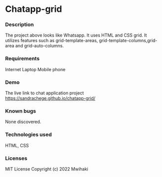 # Chatapp-grid

### Description
The project above looks like Whatsapp. It uses HTML and CSS grid. It utilizes features such as grid-template-areas, grid-template-columns,grid-area and grid-auto-columns.

### Requirements
Internet
Laptop
Mobile phone

### Demo
The live link to chat application project https://sandrachege.github.io/chatapp-grid/

### Known bugs
None discovered.

### Technologies used
HTML, CSS

### Licenses
MIT License Copyright (c) 2022 Mwihaki

